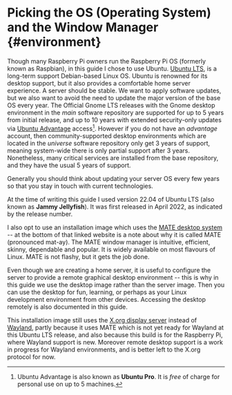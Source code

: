 <!-- -->
# Picking the OS (Operating System) and the Window Manager {#environment}

Though many Raspberry Pi owners run the Raspberry Pi OS (formerly known
as Raspbian), in this guide I chose to use Ubuntu.
[Ubuntu LTS][ubuntu-lts], 
is a long-term support Debian-based Linux OS. Ubuntu is renowned for
its desktop support,
but it also provides a comfortable home server experience.  A server
should be stable.  We want to apply software updates, but we also
want to avoid the need to update the major version of the base OS every
year.  The Official Gnome LTS releases with the Gnome desktop environment
in the *main* software repository are supported for up to 5
years from initial release, and up to 10 years with extended security-only
updates via [Ubuntu Advantage][advantage] access[^pro]. However if you do
not have an *advantage* account, then 
community-supported desktop environments which are located in the
*universe* software repository only get 3 years of support, meaning
system-wide there is only partial support after 3 years.  Nonetheless,
many critical services are installed from the base repository, and they
have the usual 5 years of support.

Generally you should think about updating your server OS every few
years so that you stay in touch with current technologies.

At the time of writing this guide I used version 22.04 of Ubuntu LTS
(also known as **Jammy Jellyfish**). It was first released in April 2022,
as indicated by the release number.

I also opt to use an installation image which uses the
[MATE desktop system][mate-desktop]  -- at the bottom of that
linked website is a note about why it is called MATE (pronounced mat-ay).
The MATE window manager is intuitive, efficient, skinny, dependable and
popular. It is widely available on most flavours of Linux.  MATE is not
flashy, but it gets the job done.

Even though we are creating a home server, it is useful to configure the
server to provide a remote graphical desktop environment -- this is why
in this guide we use the desktop image rather than the server image.  Then
you can use the desktop for fun, learning, or perhaps as your Linux development
environment from other devices.  Accessing the desktop remotely is also
documented in this guide.

This installation image still uses the [X.org display server][x.org]
instead of [Wayland][wayland], partly because it uses MATE which
is not yet ready for Wayland at this Ubuntu LTS release, and also because
this build is for the Raspberry Pi, where Wayland support is new.  Moreover
remote desktop support is a work in progress for Wayland environments, and is
better left to the X.org protocol for now.

[ubuntu-lts]: https://releases.ubuntu.com/
[advantage]: https://ubuntu.com/pro/tutorial
[mate-desktop]: https://mate-desktop.org/
[x.org]: https://en.wikipedia.org/wiki/X.Org_Server
[wayland]: https://en.wikipedia.org/wiki/Wayland_(protocol)#Wayland_compositors
[^pro]: Ubuntu Advantage is also known as **Ubuntu Pro**.  It is *free*
of charge for personal use on up to 5 machines.

